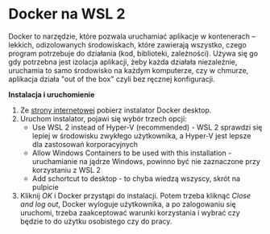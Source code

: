 # Docker na WSL 2
Docker to narzędzie, które pozwala uruchamiać aplikacje w kontenerach – lekkich, odizolowanych środowiskach, które zawierają wszystko, czego program potrzebuje do działania (kod, biblioteki, zależności).
Używa się go gdy potrzebna jest izolacja aplikacji, żeby każda działała niezależnie, uruchamia to samo środowisko na każdym komputerze, czy w chmurze, aplikacja działa "out of the box" czyli bez ręcznej konfiguracji.


**Instalacja i uruchomienie**

1. Ze [strony internetowej][1] pobierz instalator Docker desktop.
2. Uruchom instalator, pojawi się wybór trzech opcji:
   - Use WSL 2 instead of Hyper-V (recommended) - WSL 2 sprawdzi się lepiej w środowisku zwykłego użytkownika, a Hyper-V jest lepsze dla zastosowań korporacyjnych
   - Allow Windows Containers to be used with this installation - uruchamianie na jądrze Windows, powinno być nie zaznaczone przy korzystaniu z WSL 2
   - Add schortcut to desktop - to chyba wiedzą wszyscy, skrót na pulpicie
3. Kliknij *OK* i Docker przystąpi do instalacji. Potem trzeba kliknąć *Close and log out*, Docker wyloguje użytkownika, a po zalogowaniu się uruchomi, trzeba zaakceptować warunki korzystania i wybrać czy będzie to do użytku osobistego czy do pracy.





[1]: https://www.docker.com/get-started/
